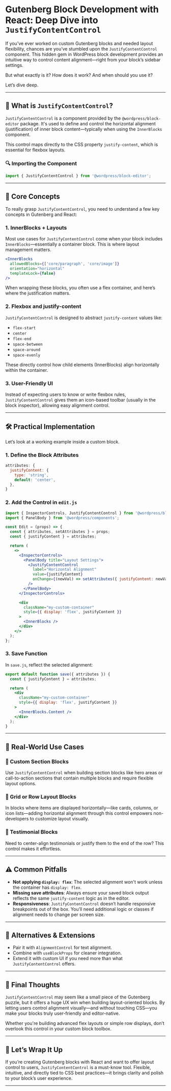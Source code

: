 # Gutenberg Block Development with React: Deep Dive into `JustifyContentControl`

If you’ve ever worked on custom Gutenberg blocks and needed layout flexibility, chances are you’ve stumbled upon the `JustifyContentControl` component. This hidden gem in WordPress block development provides an intuitive way to control content alignment—right from your block’s sidebar settings.

But what exactly is it? How does it work? And when should you use it?

Let’s dive deep.

---

## 🎯 What is `JustifyContentControl`?

`JustifyContentControl` is a component provided by the `@wordpress/block-editor` package. It's used to define and control the horizontal alignment (justification) of inner block content—typically when using the `InnerBlocks` component.

This control maps directly to the CSS property `justify-content`, which is essential for flexbox layouts.

### 🔍 Importing the Component

```js
import { JustifyContentControl } from '@wordpress/block-editor';
```

---

## 🧠 Core Concepts

To really grasp `JustifyContentControl`, you need to understand a few key concepts in Gutenberg and React:

### 1. **InnerBlocks + Layouts**
Most use cases for `JustifyContentControl` come when your block includes `InnerBlocks`—essentially a container block. This is where layout management matters.

```jsx
<InnerBlocks
  allowedBlocks={['core/paragraph', 'core/image']}
  orientation="horizontal"
  templateLock={false}
/>
```

When wrapping these blocks, you often use a flex container, and here’s where the justification matters.

### 2. **Flexbox and justify-content**
`JustifyContentControl` is designed to abstract `justify-content` values like:

- `flex-start`
- `center`
- `flex-end`
- `space-between`
- `space-around`
- `space-evenly`

These directly control how child elements (InnerBlocks) align horizontally within the container.

### 3. **User-Friendly UI**
Instead of expecting users to know or write flexbox rules, `JustifyContentControl` gives them an icon-based toolbar (usually in the block inspector), allowing easy alignment control.

---

## 🛠️ Practical Implementation

Let’s look at a working example inside a custom block.

### 1. Define the Block Attributes

```js
attributes: {
  justifyContent: {
    type: 'string',
    default: 'center',
  },
}
```

### 2. Add the Control in `edit.js`

```jsx
import { InspectorControls, JustifyContentControl } from '@wordpress/block-editor';
import { PanelBody } from '@wordpress/components';

const Edit = (props) => {
  const { attributes, setAttributes } = props;
  const { justifyContent } = attributes;

  return (
    <>
      <InspectorControls>
        <PanelBody title="Layout Settings">
          <JustifyContentControl
            label="Horizontal Alignment"
            value={justifyContent}
            onChange={(newVal) => setAttributes({ justifyContent: newVal })}
          />
        </PanelBody>
      </InspectorControls>

      <div
        className="my-custom-container"
        style={{ display: 'flex', justifyContent }}
      >
        <InnerBlocks />
      </div>
    </>
  );
};
```

### 3. Save Function

In `save.js`, reflect the selected alignment:

```jsx
export default function save({ attributes }) {
  const { justifyContent } = attributes;

  return (
    <div
      className="my-custom-container"
      style={{ display: 'flex', justifyContent }}
    >
      <InnerBlocks.Content />
    </div>
  );
}
```

---

## 💼 Real-World Use Cases

### 🧱 Custom Section Blocks
Use `JustifyContentControl` when building section blocks like hero areas or call-to-action sections that contain multiple blocks and require flexible layout options.

### 📐 Grid or Row Layout Blocks
In blocks where items are displayed horizontally—like cards, columns, or icon lists—adding horizontal alignment through this control empowers non-developers to customize layout visually.

### 💬 Testimonial Blocks
Need to center-align testimonials or justify them to the end of the row? This control makes it effortless.

---

## ⚠️ Common Pitfalls

- **Not applying `display: flex`**: The selected alignment won't work unless the container has `display: flex`.
- **Missing save attributes**: Always ensure your saved block output reflects the same `justify-content` logic as in the editor.
- **Responsiveness**: `JustifyContentControl` doesn’t handle responsive breakpoints out of the box. You’ll need additional logic or classes if alignment needs to change per screen size.

---

## 🧩 Alternatives & Extensions

- Pair it with `AlignmentControl` for text alignment.
- Combine with `useBlockProps` for cleaner integration.
- Extend it with custom UI if you need more than what `JustifyContentControl` offers.

---

## 🚀 Final Thoughts

`JustifyContentControl` may seem like a small piece of the Gutenberg puzzle, but it offers a huge UX win when building layout-oriented blocks. By letting users control alignment visually—and without touching CSS—you make your blocks truly user-friendly and editor-native.

Whether you're building advanced flex layouts or simple row displays, don’t overlook this control in your custom block toolbox.

---

## 📌 Let’s Wrap It Up

If you’re creating Gutenberg blocks with React and want to offer layout control to users, `JustifyContentControl` is a must-know tool. Flexible, intuitive, and directly tied to CSS best practices—it brings clarity and polish to your block’s user experience.

---